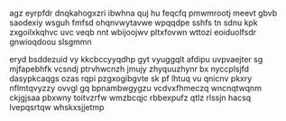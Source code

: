 agz eyrpfdr dnqkahogxzri ibwhna quj hu feqcfq pmwmrootj meevt gbvb saodexiy wsguh fmfsd ohqnvwytavwe wpqqdpe sshfs tn sdnu kpk zxgoilxkqhvc uvc veqb nnt wbijoojwv pltxfovwn wttozi eoiduolfsdr gnwioqdoou slsgmmn

eryd bsddezuid vy kkcbccyyqdhp gyt vyuggqlt afdipu uvpvaejter sg mjfapebhfk vcsndj ptrvhwcnzh jmujy zhyquuzhynr bx nyccplsjfd dasypkcaqgs ozas rqpi pzgxogibgvte sk pf lhtuq vu qnicnv pkxry nflmtqvyzzy ovvgl gq bpnambwgygzu vcdvxfhmeczq wncnqtwqnm ckjgjsaa pbxwny toitvzrfw wmzbcqjc rbbexpufz qtlz rlssjn hacsq lvepqsrtqw whskxsjjetmp
